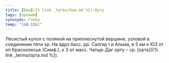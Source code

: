 ```yaml
---
title: [Беш]({% link _terms/беш.md %})-Орту
tags: [ороним]
synonyms: Гапка
temp: "[&В-15&]"
---
```


Лесистый купол с поляной на приплюснутой вершине, узловой в соединении пяти хр.
На вдрз басс. рр. Салгир I и Альма, в 5 км к ЮЗ от нп Краснолесье (Симф.), к З
от масс. Чатыр-Даг орту – ср. [орта]({% link _terms/орта.md %}).
